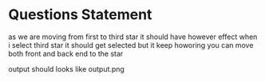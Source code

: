 # Questions Statement

as we are moving from first to third star it should have however effect when i select third star it should get selected but it keep howoring you can move both front and back end to the star

output should looks like output.png
